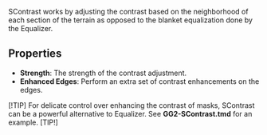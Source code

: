 SContrast works by adjusting the contrast based on the neighborhood of each section of the terrain as opposed to the blanket equalization done by the Equalizer.

## Properties

- **Strength**: The strength of the contrast adjustment.
- **Enhanced Edges**: Perform an extra set of contrast enhancements on the edges.

[!TIP]
For delicate control over enhancing the contrast of masks, SContrast can be a powerful alternative to Equalizer. See **GG2-SContrast.tmd** for an example.
[TIP!]